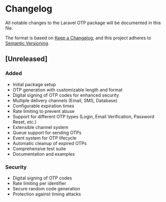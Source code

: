 # Changelog

All notable changes to the Laravel OTP package will be documented in this file.

The format is based on [Keep a Changelog](https://keepachangelog.com/en/1.0.0/),
and this project adheres to [Semantic Versioning](https://semver.org/spec/v2.0.0.html).

## [Unreleased]

### Added
- Initial package setup
- OTP generation with customizable length and format
- Digital signing of OTP codes for enhanced security
- Multiple delivery channels (Email, SMS, Database)
- Configurable expiration times
- Rate limiting to prevent abuse
- Support for different OTP types (Login, Email Verification, Password Reset, etc.)
- Extensible channel system
- Queue support for sending OTPs
- Event system for OTP lifecycle
- Automatic cleanup of expired OTPs
- Comprehensive test suite
- Documentation and examples

### Security
- Digital signing of OTP codes
- Rate limiting per identifier
- Secure random code generation
- Protection against timing attacks
